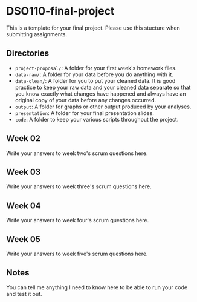 # DSO110-final-project

This is a template for your final project. Please use this stucture when submitting assignments.

## Directories

- `project-proposal/`: A folder for your first week's homework files.
- `data-raw/`: A folder for your data before you do anything with it.
- `data-clean/`: A folder for you to put your cleaned data. It is good practice to keep your raw data and your cleaned data separate so that you know exactly what changes have happened and always have an original copy of your data before any changes occurred.
- `output`: A folder for graphs or other output produced by your analyses.
- `presentation`: A folder for your final presentation slides.
- `code`: A folder to keep your various scripts throughout the project.

## Week 02

Write your answers to week two's scrum questions here.

## Week 03

Write your answers to week three's scrum questions here.

## Week 04

Write your answers to week four's scrum questions here.

## Week 05

Write your answers to week five's scrum questions here.

## Notes

You can tell me anything I need to know here to be able to run your code and test it out.
